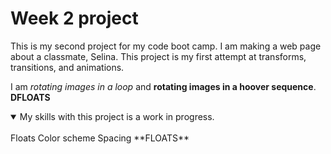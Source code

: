 
# Week 2 project 

This is my second project for my code boot camp. I am making a web page about a classmate, Selina. This project is my first attempt at transforms, transitions, and animations. 

I am *rotating images in a loop* and **rotating images in a hoover sequence**. 
**DFLOATS**
<details open> 
<summary> My skills with this project is a work in progress. </summary>
<br>
Floats 
Color scheme
Spacing 
**FLOATS**
</details>